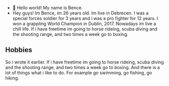 - 👋 Hello world! My name is Bence.
 - Hey guys! Im Bence, im 26 years old. Im live in Debrecen. I was a special forces soldier for 3 years and i was a pro fighter for 12 years.
 I won a grappling World Champion in Dublin, 2017. Nowadays im live a chill life. 
 If i have freetime im going to horse rideing, scuba diving and the shooting range, and two times a week go to boxing.
 
 ## Hobbies
 So i wrote it earlier. If i have freetime im going to horse rideing, 
 scuba diving and the shooting range, and two times a week go to boxing.
 And there is a lot of things what i like to do. For example go swimming, go fishing, go hiking.
